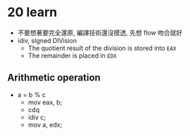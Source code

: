 # 20 learn #
* 不要想著要完全還原, 編譯技術還沒摸透, 先想 flow 吻合就好
* idiv, sIgned DIVision
  * The quotient result of the division is stored into `EAX`  
  * The remainder is placed in `EDX`

## Arithmetic operation ##
* a = b % c
  * mov eax, b;
  * cdq
  * idiv c;
  * mov a, edx;
